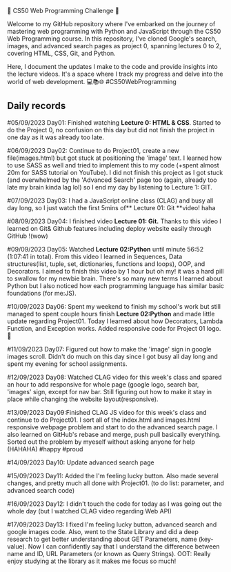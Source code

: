 🚀 CS50 Web Programming Challenge 🚀

Welcome to my GitHub repository where I've embarked on the journey of mastering web programming with Python and JavaScript through the CS50 Web Programming course. In this repository, I've cloned Google's search, images, and advanced search pages as project 0, spanning lectures 0 to 2, covering HTML, CSS, Git, and Python.

Here, I document the updates I make to the code and provide insights into the lecture videos. It's a space where I track my progress and delve into the world of web development. 💻📚🌐 #CS50WebProgramming

## Daily records
#05/09/2023 Day01: Finished watching **Lecture 0: HTML & CSS**. Started to do the Project 0, no confusion on this day but did not finish the project in one day as it was already too late.

#06/09/2023 Day02: Continue to do Project01, create a new file(images.html) but got stuck at positioning the 'image' text. I learned how to use SASS as well and tried to implement this to my code (+spent almost 20m for SASS tutorial on YouTube). I did not finish this project as I got stuck (and overwhelmed by the 'Advanced Search' page too (again, already too late my brain kinda lag lol) so I end my day by listening to Lecture 1: GIT.

#07/09/2023 Day03: I had a JavaScript online class (CLAG) and busy all day long, so I just watch the first 5mins of** Lecture 01: Git **video! haha

#08/09/2023 Day04: I finished video **Lecture 01: Git.** Thanks to this video I learned on Git& Github features including deploy website easily through GitHub !(wow)

#09/09/2023 Day05: Watched **Lecture 02:Python** until minute 56:52 (1:07:41 in total). From this video I learned in Sequences, Data structures(list, tuple, set, dictionaries, functions and loops), OOP, and Decorators. I aimed to finish this video by 1 hour but oh my! it was a hard pill to swallow for my newbie brain. There's so many new terms I learned about Python but I also noticed how each programming language has similar basic foundations (for me:JS). 

#10/09/2023 Day06: Spent my weekend to finish my school's work but still managed to spent couple hours finish **Lecture 02:Python** and made little update regarding Project01. Today I learned about how Decorators, Lambda Function, and Exception works. Added responsive code for Project 01 logo. 🐍

#11/09/2023 Day07: Figured out how to make the 'image' sign in google images scroll. Didn't do much on this day since I got busy all day long and spent my evening for school assignments.

#12/09/2023 Day08: Watched CLAG video for this week's class and spared an hour to add responsive for whole page (google logo, search bar, 'images' sign, except for nav bar. Still figuring out how to make it stay in place while changing the website layout(responsive). 

#13/09/2023 Day09:Finished CLAG JS video for this week's class and continue to do Project01. I sort all of the index.html and images.html responsive webpage problem and start to do the advanced search page. I also learned on GitHub's rebase and merge, push pull basically everything. Sorted out the problem by myeself without asking anyone for help (HAHAHA) #happy #proud

#14/09/2023 Day10: Update advanced search page 

#15/09/2023 Day11: Added the I'm feeling lucky button. Also made several changes, and pretty much all done with Project01. (to do list: parameter, and advanced search code)

#16/09/2023 Day12: I didn't touch the code for today as I was going out the whole day (but I watched CLAG video regarding Web API)

#17/09/2023 Day13: I fixed I'm feeling lucky button, advanced search and google images code. Also, went to the State Library and did a deep research to get better understanding about GET Parameters, name (key-value). Now I can confidently say that I understand the difference between name and ID, URL Parameters (or known as Query Strings). OOT: Really enjoy studying at the library as it makes me focus so much! 
